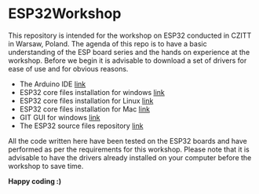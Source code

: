 # ESP32Workshop
This repository is intended for the workshop on ESP32 conducted in CZITT in Warsaw, Poland.
The agenda of this repo is to have a basic understanding of the ESP board series and the hands on experience at the workshop.
Before we begin it is advisable to download a set of drivers for ease of use and for obvious reasons.

* The Arduino IDE [link](https://www.arduino.cc/en/Main/Software)
* ESP32 core files installation for windows [link](https://github.com/espressif/arduino-esp32/blob/master/docs/arduino-ide/windows.md)
* ESP32 core files installation for Linux   [link](https://github.com/espressif/arduino-esp32/blob/master/docs/arduino-ide/debian_ubuntu.md)
* ESP32 core files installation for Mac     [link](https://github.com/espressif/arduino-esp32/blob/master/docs/arduino-ide/mac.md)
* GIT GUI for windows [link](https://git-scm.com/download/win)
* The ESP32 source files repository [link](https://github.com/espressif/arduino-esp32)

All the code written here have been tested on the ESP32 boards and have performed as per the requirements for this workshop. Please note that it is advisable to have the drivers already installed on your computer before the workshop to save time.

**Happy coding :)**

